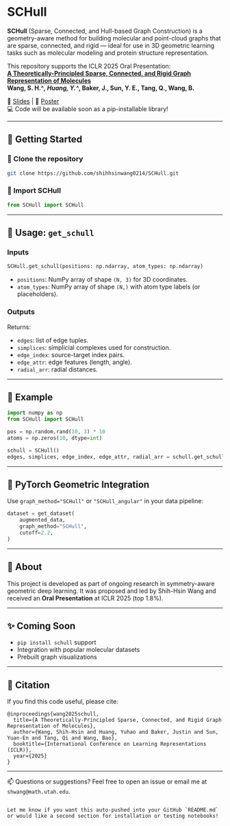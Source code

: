# SCHull

**SCHull** (Sparse, Connected, and Hull-based Graph Construction) is a geometry-aware method for building molecular and point-cloud graphs that are sparse, connected, and rigid — ideal for use in 3D geometric learning tasks such as molecular modeling and protein structure representation.

This repository supports the ICLR 2025 Oral Presentation:  
**[A Theoretically-Principled Sparse, Connected, and Rigid Graph Representation of Molecules](https://openreview.net/forum?id=OIvg3MqWX2)**  
**Wang, S. H.^*, Huang, Y.^*, Baker, J., Sun, Y. E., Tang, Q., Wang, B.**

📄 [Slides](assets/ICLR25/ICLR_2025_oral_slides.pdf) | 🧵 [Poster](assets/ICLR25/ICLR_2025_oral_poster.pdf)  
💻 Code will be available soon as a pip-installable library!

---

## 🚀 Getting Started

### 🔧 Clone the repository

```bash
git clone https://github.com/shihhsinwang0214/SCHull.git
```

### 🧱 Import SCHull

```python
from SCHull import SCHull
```

---

## 📌 Usage: `get_schull`

### Inputs

```python
SCHull.get_schull(positions: np.ndarray, atom_types: np.ndarray)
```

- `positions`: NumPy array of shape `(N, 3)` for 3D coordinates.
- `atom_types`: NumPy array of shape `(N,)` with atom type labels (or placeholders).

### Outputs

Returns:
- `edges`: list of edge tuples.
- `simplices`: simplicial complexes used for construction.
- `edge_index`: source-target index pairs.
- `edge_attr`: edge features (length, angle).
- `radial_arr`: radial distances.

---

## 🧪 Example

```python
import numpy as np
from SCHull import SCHull

pos = np.random.rand(10, 3) * 10
atoms = np.zeros(10, dtype=int)

schull = SCHull()
edges, simplices, edge_index, edge_attr, radial_arr = schull.get_schull(pos, atoms)
```

---

## 🔄 PyTorch Geometric Integration

Use `graph_method="SCHull"` or `"SCHull_angular"` in your data pipeline:

```python
dataset = get_dataset(
    augmented_data,
    graph_method="SCHull",
    cutoff=2.2,
)
```

---

## 📌 About

This project is developed as part of ongoing research in symmetry-aware geometric deep learning. It was proposed and led by Shih-Hsin Wang and received an **Oral Presentation** at ICLR 2025 (top 1.8%).

---

## ✨ Coming Soon

- `pip install schull` support
- Integration with popular molecular datasets
- Prebuilt graph visualizations

---

## 🧠 Citation

If you find this code useful, please cite:

```
@inproceedings{wang2025schull,
  title={A Theoretically-Principled Sparse, Connected, and Rigid Graph Representation of Molecules},
  author={Wang, Shih-Hsin and Huang, Yuhao and Baker, Justin and Sun, Yuan-En and Tang, Qi and Wang, Bao},
  booktitle={International Conference on Learning Representations (ICLR)},
  year={2025}
}
```

---

📫 Questions or suggestions? Feel free to open an issue or email me at `shwang@math.utah.edu`.

```

Let me know if you want this auto-pushed into your GitHub `README.md` or would like a second section for installation or testing notebooks!
